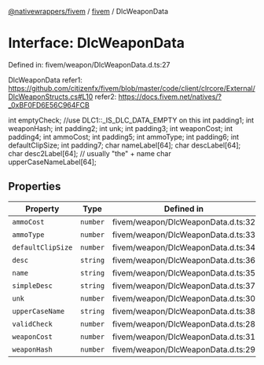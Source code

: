 [@nativewrappers/fivem](../../README.md) / [fivem](../README.md) / DlcWeaponData

# Interface: DlcWeaponData

Defined in: fivem/weapon/DlcWeaponData.d.ts:27

DlcWeaponData
refer1: https://github.com/citizenfx/fivem/blob/master/code/client/clrcore/External/DlcWeaponStructs.cs#L10
refer2: https://docs.fivem.net/natives/?_0xBF0FD6E56C964FCB

int emptyCheck; //use DLC1::_IS_DLC_DATA_EMPTY on this
int padding1;
int weaponHash;
int padding2;
int unk;
int padding3;
int weaponCost;
int padding4;
int ammoCost;
int padding5;
int ammoType;
int padding6;
int defaultClipSize;
int padding7;
char nameLabel[64];
char descLabel[64];
char desc2Label[64]; // usually "the" + name
char upperCaseNameLabel[64];

## Properties

| Property | Type | Defined in |
| ------ | ------ | ------ |
| <a id="ammocost"></a> `ammoCost` | `number` | fivem/weapon/DlcWeaponData.d.ts:32 |
| <a id="ammotype"></a> `ammoType` | `number` | fivem/weapon/DlcWeaponData.d.ts:33 |
| <a id="defaultclipsize"></a> `defaultClipSize` | `number` | fivem/weapon/DlcWeaponData.d.ts:34 |
| <a id="desc"></a> `desc` | `string` | fivem/weapon/DlcWeaponData.d.ts:36 |
| <a id="name"></a> `name` | `string` | fivem/weapon/DlcWeaponData.d.ts:35 |
| <a id="simpledesc"></a> `simpleDesc` | `string` | fivem/weapon/DlcWeaponData.d.ts:37 |
| <a id="unk"></a> `unk` | `number` | fivem/weapon/DlcWeaponData.d.ts:30 |
| <a id="uppercasename"></a> `upperCaseName` | `string` | fivem/weapon/DlcWeaponData.d.ts:38 |
| <a id="validcheck"></a> `validCheck` | `number` | fivem/weapon/DlcWeaponData.d.ts:28 |
| <a id="weaponcost"></a> `weaponCost` | `number` | fivem/weapon/DlcWeaponData.d.ts:31 |
| <a id="weaponhash"></a> `weaponHash` | `number` | fivem/weapon/DlcWeaponData.d.ts:29 |
